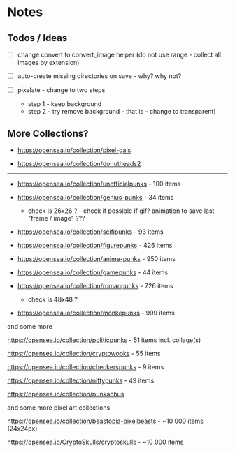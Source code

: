 # Notes

## Todos / Ideas

- [ ]   change convert to convert_image helper (do not use range - collect all images by extension)
- [ ]   auto-create missing directories on save - why? why not?

- [ ] pixelate - change to two steps
  - step 1 - keep background
  - step 2 - try remove background - that is - change to transparent)



## More Collections?

- <https://opensea.io/collection/pixel-gals>

- <https://opensea.io/collection/donutheads2>

---

- <https://opensea.io/collection/unofficialpunks> - 100 items

- <https://opensea.io/collection/genius-punks>  - 34 items
   - check is 26x26 ?   - check if possible if gif? animation to save last "frame / image" ???

- <https://opensea.io/collection/scifipunks> -  93 items


- <https://opensea.io/collection/figurepunks> - 426 items


- <https://opensea.io/collection/anime-punks> - 950 items

- <https://opensea.io/collection/gamepunks> - 44 items

- <https://opensea.io/collection/romanpunks> - 726 items
    - check is 48x48 ?


- <https://opensea.io/collection/monkepunks> - 999 items

and some more

https://opensea.io/collection/politicpunks - 51 items incl. collage(s)

https://opensea.io/collection/cryptowooks  - 55 items

https://opensea.io/collection/checkerspunks - 9 items

https://opensea.io/collection/niftypunks - 49 items

https://opensea.io/collection/punkachus





and some more pixel art collections

https://opensea.io/collection/beastopia-pixelbeasts - ~10 000 items  (24x24px)

https://opensea.io/CryptoSkulls/cryptoskulls - ~10 000 items







